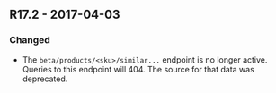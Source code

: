 ## R17.2 - 2017-04-03

### Changed
- The `beta/products/<sku>/similar...` endpoint is no longer active. Queries to this endpoint will 404. The source for that data was deprecated. 